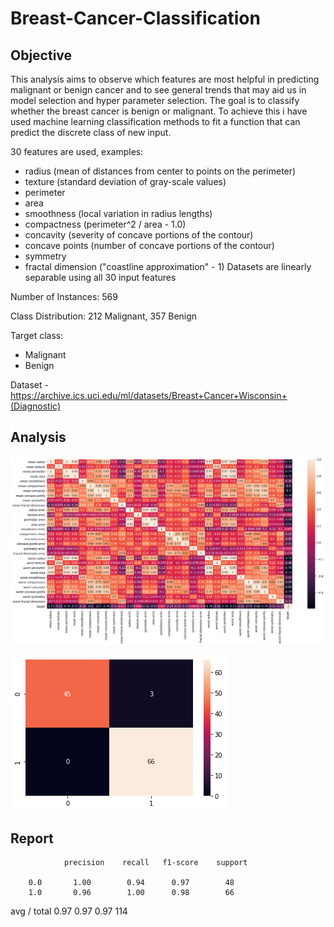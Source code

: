 # Breast-Cancer-Classification

## Objective
This analysis aims to observe which features are most helpful in predicting malignant or benign cancer and to see general trends that may aid us in model selection and hyper parameter selection. The goal is to classify whether the breast cancer is benign or malignant. To achieve this i have used machine learning classification methods to fit a function that can predict the discrete class of new input.

30 features are used, examples:

  - radius (mean of distances from center to points on the perimeter)
  - texture (standard deviation of gray-scale values)
  - perimeter
  - area
  - smoothness (local variation in radius lengths)
  - compactness (perimeter^2 / area - 1.0)
  - concavity (severity of concave portions of the contour)
  - concave points (number of concave portions of the contour)
  - symmetry 
  - fractal dimension ("coastline approximation" - 1)
Datasets are linearly separable using all 30 input features

Number of Instances: 569

Class Distribution: 212 Malignant, 357 Benign

Target class:

   - Malignant
   - Benign

Dataset - https://archive.ics.uci.edu/ml/datasets/Breast+Cancer+Wisconsin+(Diagnostic)

## Analysis

![alt text](https://github.com/sandeepan1999/Breast-Cancer-Classification/blob/master/correlation%20matrix.png "Correlation Matrix")

![alt text](https://github.com/sandeepan1999/Breast-Cancer-Classification/blob/master/confusion_matrix.png "Confusion Matrix")

## Report
                precision    recall   f1-score    support

        0.0       1.00        0.94      0.97        48
        1.0       0.96        1.00      0.98        66

avg / total       0.97        0.97      0.97       114



